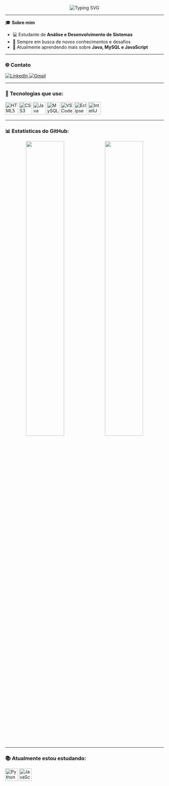 <p align="center">
  <img src="https://readme-typing-svg.herokuapp.com?lines=Olá!+Bem-vindo(a)+ao+perfil!;Meu+nome+é+Luana+Pereira;Sou+estudante+de+Análise+e+Desenvolvimento+de+Sistemas&center=true&width=650&height=60&color=F76C6C&size=22" alt="Typing SVG" />
</p>

---

🎓 **Sobre mim**

- 💻 Estudante de **Análise e Desenvolvimento de Sistemas**
- 🚀 Sempre em busca de novos conhecimentos e desafios
- 🌱 Atualmente aprendendo mais sobre **Java, MySQL e JavaScript**

---

### 🌐 Contato

<p align="left">
  <a href="https://www.linkedin.com/in/luana-pereira-018593341" target="_blank">
    <img src="https://img.shields.io/badge/-LinkedIn-0A66C2?style=for-the-badge&logo=linkedin&logoColor=white" alt="LinkedIn">
  </a>
  <a href="mailto:luanapereira4516@gmail.com">
    <img src="https://img.shields.io/badge/-Email-D14836?style=for-the-badge&logo=gmail&logoColor=white" alt="Gmail">
  </a>
</p>

---

### 🚀 Tecnologias que uso:

<p align="left">
  <img src="https://cdn.jsdelivr.net/gh/devicons/devicon/icons/html5/html5-original.svg" width="40" height="40" alt="HTML5" />
  <img src="https://cdn.jsdelivr.net/gh/devicons/devicon/icons/css3/css3-original.svg" width="40" height="40" alt="CSS3" />
  <img src="https://cdn.jsdelivr.net/gh/devicons/devicon/icons/java/java-original.svg" width="40" height="40" alt="Java" />
  <img src="https://cdn.jsdelivr.net/gh/devicons/devicon/icons/mysql/mysql-original.svg" width="40" height="40" alt="MySQL" />
  <img src="https://cdn.jsdelivr.net/gh/devicons/devicon/icons/vscode/vscode-original.svg" width="40" height="40" alt="VS Code" />
  <img src="https://cdn.jsdelivr.net/gh/devicons/devicon/icons/eclipse/eclipse-original.svg" width="40" height="40" alt="Eclipse" />
  <img src="https://cdn.jsdelivr.net/gh/devicons/devicon/icons/intellij/intellij-original.svg" width="40" height="40" alt="IntelliJ IDEA" />
</p>

---

### 📊 Estatísticas do GitHub:

<p align="center">
  <img src="https://github-readme-stats.vercel.app/api?username=LuluPereira&show_icons=true&theme=radical" width="49%" />
  <img src="https://github-readme-stats.vercel.app/api/top-langs/?username=LuluPereira&layout=compact&theme=radical" width="49%" />
</p>

---

### 📚 Atualmente estou estudando:

<p align="left">
  <img src="https://cdn.jsdelivr.net/gh/devicons/devicon/icons/python/python-original.svg" width="40" height="40" alt="Python" />
  <img src="https://cdn.jsdelivr.net/gh/devicons/devicon/icons/javascript/javascript-original.svg" width="40" height="40" alt="JavaScript" />
</p>
